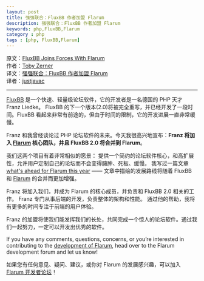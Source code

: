 ```yaml
---
layout: post
title: 强强联合：FluxBB 作者加盟 Flarum
description: 强强联合：FluxBB 作者加盟 Flarum
keywords: php,FluxBB,Flarum
category : php
tags : [php, FluxBB,Flarum]
---
```


原文：[FluxBB Joins Forces With Flarum](http://tobyzerner.com/fluxbb)  
作者：[Toby Zerner](http://tobyzerner.com)  
译文：[强强联合：FluxBB 作者加盟 Flarum](http://justjavac.com/2015/03/17/fluxbb-joins-forces-with-flarum.html)  
译者：[justjavac](http://justjavac.com)

----------------

[FluxBB](http://fluxbb.org) 是一个快速、轻量级论坛软件，它的开发者是一名德国的 PHP 天才 Franz Liedke。
FluxBB 的下一个版本(2.0)将被完全重写，并已经开发了一段时间。FluxBB 看起来非常有前途的，但由于时间的限制，它的开发进展一直非常缓慢。

Franz 和我曾经谈论过 PHP 论坛软件的未来。今天我很高兴地宣布：**Franz 将加入 [Flarum](http://flarum.org.cn) 核心团队，并且 FluxBB 2.0 将合并到 Flarum**。

我们这两个项目有着非常相似的愿景：
提供一个简约的论坛软件核心，和高扩展性，允许用户定制自己的论坛而不会变得臃肿、死板、缓慢。
我写过一篇文章 [what's ahead for Flarum this year](http://tobyzerner.com/flarum) —— 文章中描绘的发展路线将随着 FluxBB 和 [Flarum](http://flarum.org.cn) 的合并而更加增强。

Franz 将加入我们，并成为 Flarum 的核心成员，并负责和 FluxBB 2.0 相关的工作。
Franz 专门从事后端的开发，负责整体的架构和性能。
通过他的帮助，我将有更多的时间专注于前端的用户体验。

Franz 的加盟将使我们能发挥我们的长处，共同完成一个惊人的论坛软件。通过我们一起努力，一定可以开发出优秀的软件。

If you have any comments, questions, concerns, or you’re interested in contributing to the [development of Flarum](http://discuss.flarum.org), head over to the Flarum development forum and let us know!

如果您有任何意见、疑问、建议，或你对 Flarum 的发展感兴趣，可以加入 [Flarum 开发者论坛](http://discuss.flarum.org.cn)！


